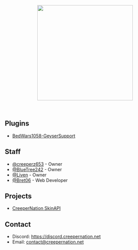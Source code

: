 <p align="center">
  <img src="https://creepernation.net/assets/img/Banner-Text.png" height="300">
</p>
<br>

## Plugins
 - [BedWars1058-GeyserSupport](https://github.com/CreeperNation/BedWars1058-GeyserSupport)

## Staff  
 - [@creeperz653](https://github.com/Creeperz653) - Owner
 - [@BlueTree242](https://github.com/BlueTree242) - Owner
 - [@Liven](https://github.com/CallMeAryan) - Owner
 - [@Bret06](https://github.com/Bret06) - Web Developer

## Projects
 - [CreeperNation SkinAPI](https://api-docs.creepernation.net)

## Contact
 - Discord: https://discord.creepernation.net
 - Email: [contact@creepernation.net](mailto:contact@creepernation.net)
